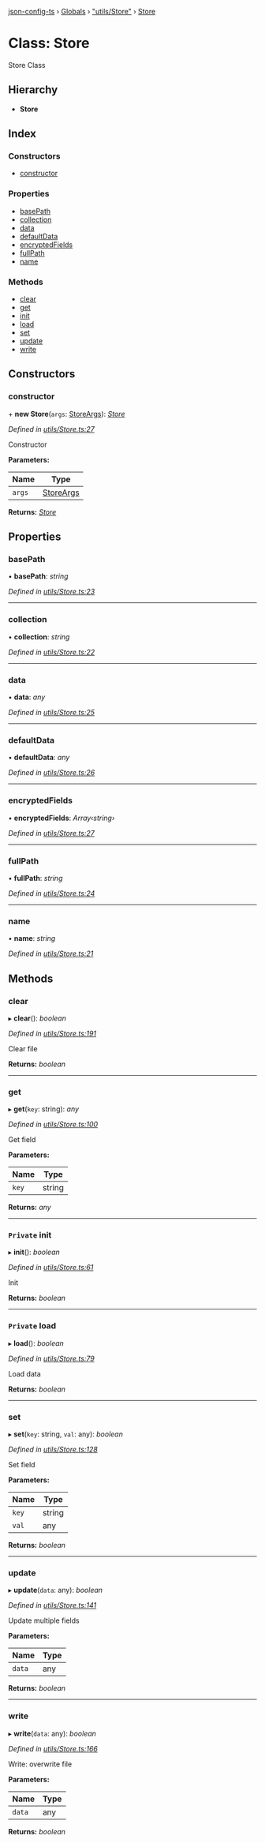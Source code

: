 [json-config-ts](../README.md) › [Globals](../globals.md) › ["utils/Store"](../modules/_utils_store_.md) › [Store](_utils_store_.store.md)

# Class: Store

Store Class

## Hierarchy

* **Store**

## Index

### Constructors

* [constructor](_utils_store_.store.md#constructor)

### Properties

* [basePath](_utils_store_.store.md#basepath)
* [collection](_utils_store_.store.md#collection)
* [data](_utils_store_.store.md#data)
* [defaultData](_utils_store_.store.md#defaultdata)
* [encryptedFields](_utils_store_.store.md#encryptedfields)
* [fullPath](_utils_store_.store.md#fullpath)
* [name](_utils_store_.store.md#name)

### Methods

* [clear](_utils_store_.store.md#clear)
* [get](_utils_store_.store.md#get)
* [init](_utils_store_.store.md#private-init)
* [load](_utils_store_.store.md#private-load)
* [set](_utils_store_.store.md#set)
* [update](_utils_store_.store.md#update)
* [write](_utils_store_.store.md#write)

## Constructors

###  constructor

\+ **new Store**(`args`: [StoreArgs](../interfaces/_utils_types_.storeargs.md)): *[Store](_utils_store_.store.md)*

*Defined in [utils/Store.ts:27](https://github.com/edmundpf/json-config-ts/blob/7b82693/src/utils/Store.ts#L27)*

Constructor

**Parameters:**

Name | Type |
------ | ------ |
`args` | [StoreArgs](../interfaces/_utils_types_.storeargs.md) |

**Returns:** *[Store](_utils_store_.store.md)*

## Properties

###  basePath

• **basePath**: *string*

*Defined in [utils/Store.ts:23](https://github.com/edmundpf/json-config-ts/blob/7b82693/src/utils/Store.ts#L23)*

___

###  collection

• **collection**: *string*

*Defined in [utils/Store.ts:22](https://github.com/edmundpf/json-config-ts/blob/7b82693/src/utils/Store.ts#L22)*

___

###  data

• **data**: *any*

*Defined in [utils/Store.ts:25](https://github.com/edmundpf/json-config-ts/blob/7b82693/src/utils/Store.ts#L25)*

___

###  defaultData

• **defaultData**: *any*

*Defined in [utils/Store.ts:26](https://github.com/edmundpf/json-config-ts/blob/7b82693/src/utils/Store.ts#L26)*

___

###  encryptedFields

• **encryptedFields**: *Array‹string›*

*Defined in [utils/Store.ts:27](https://github.com/edmundpf/json-config-ts/blob/7b82693/src/utils/Store.ts#L27)*

___

###  fullPath

• **fullPath**: *string*

*Defined in [utils/Store.ts:24](https://github.com/edmundpf/json-config-ts/blob/7b82693/src/utils/Store.ts#L24)*

___

###  name

• **name**: *string*

*Defined in [utils/Store.ts:21](https://github.com/edmundpf/json-config-ts/blob/7b82693/src/utils/Store.ts#L21)*

## Methods

###  clear

▸ **clear**(): *boolean*

*Defined in [utils/Store.ts:191](https://github.com/edmundpf/json-config-ts/blob/7b82693/src/utils/Store.ts#L191)*

Clear file

**Returns:** *boolean*

___

###  get

▸ **get**(`key`: string): *any*

*Defined in [utils/Store.ts:100](https://github.com/edmundpf/json-config-ts/blob/7b82693/src/utils/Store.ts#L100)*

Get field

**Parameters:**

Name | Type |
------ | ------ |
`key` | string |

**Returns:** *any*

___

### `Private` init

▸ **init**(): *boolean*

*Defined in [utils/Store.ts:61](https://github.com/edmundpf/json-config-ts/blob/7b82693/src/utils/Store.ts#L61)*

Init

**Returns:** *boolean*

___

### `Private` load

▸ **load**(): *boolean*

*Defined in [utils/Store.ts:79](https://github.com/edmundpf/json-config-ts/blob/7b82693/src/utils/Store.ts#L79)*

Load data

**Returns:** *boolean*

___

###  set

▸ **set**(`key`: string, `val`: any): *boolean*

*Defined in [utils/Store.ts:128](https://github.com/edmundpf/json-config-ts/blob/7b82693/src/utils/Store.ts#L128)*

Set field

**Parameters:**

Name | Type |
------ | ------ |
`key` | string |
`val` | any |

**Returns:** *boolean*

___

###  update

▸ **update**(`data`: any): *boolean*

*Defined in [utils/Store.ts:141](https://github.com/edmundpf/json-config-ts/blob/7b82693/src/utils/Store.ts#L141)*

Update multiple fields

**Parameters:**

Name | Type |
------ | ------ |
`data` | any |

**Returns:** *boolean*

___

###  write

▸ **write**(`data`: any): *boolean*

*Defined in [utils/Store.ts:166](https://github.com/edmundpf/json-config-ts/blob/7b82693/src/utils/Store.ts#L166)*

Write: overwrite file

**Parameters:**

Name | Type |
------ | ------ |
`data` | any |

**Returns:** *boolean*
